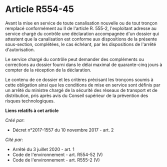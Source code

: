 # Article R554-45

Avant la mise en service de toute canalisation nouvelle ou de tout tronçon remplacé conformément au II de l'article R. 555-2,
l'exploitant adresse au service chargé du contrôle une déclaration accompagnée d'un dossier qui attestent que la canalisation
est conforme aux dispositions de la présente sous-section, complétées, le cas échéant, par les dispositions de l'arrêté
d'autorisation. 

Le service chargé du contrôle peut demander des compléments ou corrections au dossier fourni dans le délai maximal de
quarante-cinq jours à compter de la réception de la déclaration. 

Le contenu de ce dossier et les critères précisant les tronçons soumis à cette obligation ainsi que les conditions de mise en
service sont définis par un arrêté du ministre chargé de la sécurité des réseaux de transport et de distribution, pris après
avis du Conseil supérieur de la prévention des risques technologiques.

**Liens relatifs à cet article**

_Créé par_:

  - Décret n°2017-1557 du 10 novembre 2017 - art. 2

_Cité par_:

  - Arrêté du 3 juillet 2020 - art. 1
  - Code de l'environnement - art. R554-52 (V)
  - Code de l'environnement - art. R555-2 (V)
